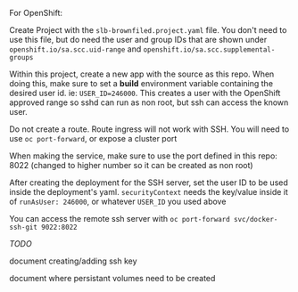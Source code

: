 For OpenShift:

Create Project with the `slb-brownfiled.project.yaml` file. You don't need to use this file, but do need the user and group IDs that are shown under `openshift.io/sa.scc.uid-range` and `openshift.io/sa.scc.supplemental-groups`

Within this project, create a new app with the source as this repo. When doing this, make sure to set a **build** environment variable containing the desired user id. ie: `USER_ID=246000`. This creates a user with the OpenShift approved range so sshd can run as non root, but ssh can access the known user. 

Do not create a route. Route ingress will not work with SSH. You will need to use `oc port-forward`, or expose a cluster port

When making the service, make sure to use the port defined in this repo: 8022 (changed to higher number so it can be created as non root)

After creating the deployment for the SSH server, set the user ID to be used inside the deployment's yaml. `securityContext` needs the key/value inside it of `runAsUser: 246000`, or whatever `USER_ID` you used above

You can access the remote ssh server with `oc port-forward svc/docker-ssh-git 9022:8022`


*TODO*

document creating/adding ssh key

document where persistant volumes need to be created 